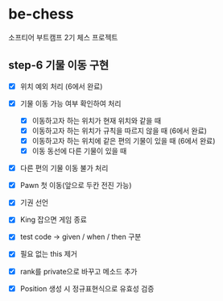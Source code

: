 # be-chess
소프티어 부트캠프 2기 체스 프로젝트

## step-6 기물 이동 구현
- [x]  위치 예외 처리 (6에서 완료)
- [x]  기물 이동 가능 여부 확인하여 처리
   - [x]  이동하고자 하는 위치가 현재 위치와 같을 때
   - [x]  이동하고자 하는 위치가 규칙을 따르지 않을 때 (6에서 완료)
   - [x]  이동하고자 하는 위치에 같은 편의 기물이 있을 때 (6에서 완료)
   - [x]  이동 동선에 다른 기물이 있을 때
- [x]  다른 편의 기물 이동 불가 처리
- [x]  Pawn 첫 이동(앞으로 두칸 전진 가능)
- [x]  기권 선언
- [x]  King 잡으면 게임 종료
- [x]  test code → given / when / then 구분
- [x]  필요 없는 this 제거
- [x]  rank를 private으로 바꾸고 메소드 추가
- [x]  Position 생성 시 정규표현식으로 유효성 검증

